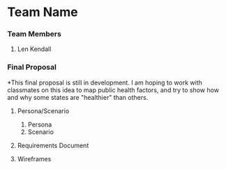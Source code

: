 # Team Name

### Team Members
1. Len Kendall
### Final Proposal
*This final proposal is still in development. I am hoping to work with classmates on this idea to map public health factors, and try to show how and why some states are "healthier" than others. 
1. Persona/Scenario
    1. Persona
    2. Scenario
2. Requirements Document

3. Wireframes






